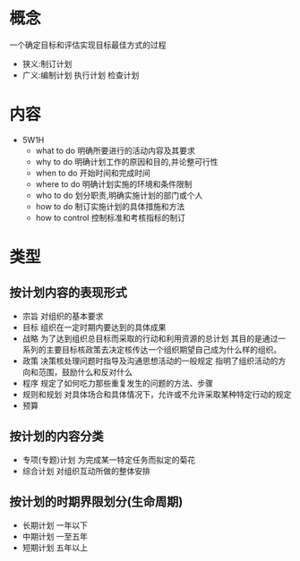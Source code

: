 # 概念
一个确定目标和评估实现目标最佳方式的过程
+ 狭义:制订计划
+ 广义:编制计划 执行计划 检查计划

# 内容

+ 5W1H
    - what to do
    明确所要进行的活动内容及其要求
    - why to do
    明确计划工作的原因和目的,并论整可行性
    - when to do
    开始时间和完成时间
    - where to do
    明确计划实施的环境和条件限制
    - who to do
    划分职责,明确实施计划的部门或个人
    - how to do
    制订实施计划的具体措施和方法
    - how to control
    控制标准和考核指标的制订
    
# 类型
## 按计划内容的表现形式
+ 宗旨
    对组织的基本要求
+ 目标
    组织在一定时期内要达到的具体成果
+ 战略
    为了达到组织总目标而采取的行动和利用资源的总计划
    其目的是通过一系列的主要目标核政策去决定核传达一个组织期望自己成为什么样的组织。
+ 政策
    决策核处理问题时指导及沟通思想活动的一般规定
    指明了组织活动的方向和范围，鼓励什么和反对什么
+ 程序
    规定了如何吃力那些重复发生的问题的方法、步骤
+ 规则和规划
    对具体场合和具体情况下，允许或不允许采取某种特定行动的规定
+ 预算
## 按计划的内容分类
+ 专项(专题)计划
    为完成某一特定任务而拟定的菊花
+ 综合计划
    对组织互动所做的整体安排
## 按计划的时期界限划分(生命周期)
+ 长期计划
一年以下
+ 中期计划
一至五年
+ 短期计划
五年以上

